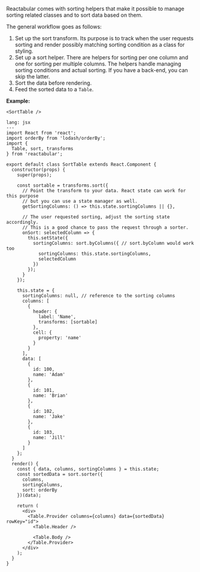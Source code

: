 Reactabular comes with sorting helpers that make it possible to manage sorting related classes and to sort data based on them.

The general workflow goes as follows:

1. Set up the sort transform. Its purpose is to track when the user requests sorting and render possibly matching sorting condition as a class for styling.
2. Set up a sort helper. There are helpers for sorting per one column and one for sorting per multiple columns. The helpers handle managing sorting conditions and actual sorting. If you have a back-end, you can skip the latter.
3. Sort the data before rendering.
4. Feed the sorted data to a `Table`.

**Example:**

```react
<SortTable />
```

```code
lang: jsx
---
import React from 'react';
import orderBy from 'lodash/orderBy';
import {
  Table, sort, transforms
} from 'reactabular';

export default class SortTable extends React.Component {
  constructor(props) {
    super(props);

    const sortable = transforms.sort({
      // Point the transform to your data. React state can work for this purpose
      // but you can use a state manager as well.
      getSortingColumns: () => this.state.sortingColumns || {},

      // The user requested sorting, adjust the sorting state accordingly.
      // This is a good chance to pass the request through a sorter.
      onSort: selectedColumn => {
        this.setState({
          sortingColumns: sort.byColumns({ // sort.byColumn would work too
            sortingColumns: this.state.sortingColumns,
            selectedColumn
          })
        });
      }
    });

    this.state = {
      sortingColumns: null, // reference to the sorting columns
      columns: [
        {
          header: {
            label: 'Name',
            transforms: [sortable]
          },
          cell: {
            property: 'name'
          }
        }
      ],
      data: [
        {
          id: 100,
          name: 'Adam'
        },
        {
          id: 101,
          name: 'Brian'
        },
        {
          id: 102,
          name: 'Jake'
        },
        {
          id: 103,
          name: 'Jill'
        }
      ]
    };
  }
  render() {
    const { data, columns, sortingColumns } = this.state;
    const sortedData = sort.sorter({
      columns,
      sortingColumns,
      sort: orderBy
    })(data);

    return (
      <div>
        <Table.Provider columns={columns} data={sortedData} rowKey="id">
          <Table.Header />

          <Table.Body />
        </Table.Provider>
      </div>
    );
  }
}
```

